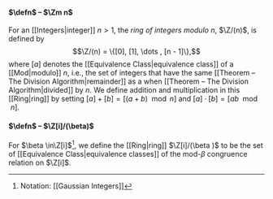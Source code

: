 #### $\defn$ – $\Zm n$
For an [[Integers|integer]] $n > 1$, the *ring of integers modulo* $n$, $\Z/(n)$, is defined by $$\Z/(n) = \{[0], [1], \dots  , [n - 1]\},$$where $[a]$ denotes the [[Equivalence Class|equivalence class]] of a [[Mod|modulo]] $n$, i.e., the set of integers that have the same [[Theorem – The Division Algorithm|remainder]] as a when [[Theorem – The Division Algorithm|divided]] by $n$. We define addition and multiplication in this [[Ring|ring]] by setting $[a] + [b] = [(a + b) \mod n]$ and $[a] \cdot  [b] = [ab \mod n]$. 

#### $\defn$ – $\Z[i]/(\beta)$
For $\beta \in\Z[i]$[^1], we define the [[Ring|ring]] $\Z[i]/(\beta )$ to be the set of [[Equivalence Class|equivalence classes]] of the mod-$\beta$ congruence relation on $\Z[i]$.

[^1]: Notation: [[Gaussian Integers]]